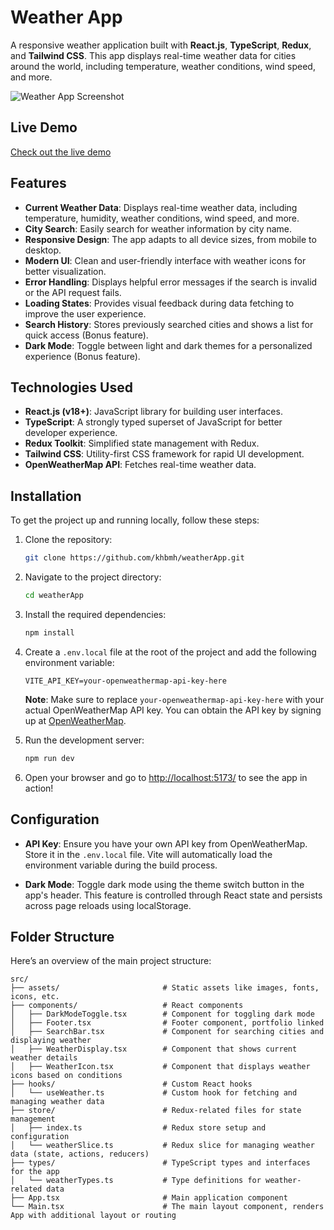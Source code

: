 # Weather App

A responsive weather application built with **React.js**, **TypeScript**, **Redux**, and **Tailwind CSS**. This app displays real-time weather data for cities around the world, including temperature, weather conditions, wind speed, and more.

![Weather App Screenshot](https://i.ibb.co/SXbS8D7s/weatherapp.png)

## Live Demo

[Check out the live demo](https://weather-kb.netlify.app)

## Features

- **Current Weather Data**: Displays real-time weather data, including temperature, humidity, weather conditions, wind speed, and more.
- **City Search**: Easily search for weather information by city name.
- **Responsive Design**: The app adapts to all device sizes, from mobile to desktop.
- **Modern UI**: Clean and user-friendly interface with weather icons for better visualization.
- **Error Handling**: Displays helpful error messages if the search is invalid or the API request fails.
- **Loading States**: Provides visual feedback during data fetching to improve the user experience.
- **Search History**: Stores previously searched cities and shows a list for quick access (Bonus feature).
- **Dark Mode**: Toggle between light and dark themes for a personalized experience (Bonus feature).

## Technologies Used

- **React.js (v18+)**: JavaScript library for building user interfaces.
- **TypeScript**: A strongly typed superset of JavaScript for better developer experience.
- **Redux Toolkit**: Simplified state management with Redux.
- **Tailwind CSS**: Utility-first CSS framework for rapid UI development.
- **OpenWeatherMap API**: Fetches real-time weather data.

## Installation

To get the project up and running locally, follow these steps:

1. Clone the repository:
   ```bash
   git clone https://github.com/khbmh/weatherApp.git

2. Navigate to the project directory:

   ```bash
   cd weatherApp
   ```

3. Install the required dependencies:

   ```bash
   npm install
   ```

4. Create a `.env.local` file at the root of the project and add the following environment variable:

   ```env
   VITE_API_KEY=your-openweathermap-api-key-here
   ```

   **Note**: Make sure to replace `your-openweathermap-api-key-here` with your actual OpenWeatherMap API key. You can obtain the API key by signing up at [OpenWeatherMap](https://openweathermap.org/).

5. Run the development server:

   ```bash
   npm run dev
   ```

6. Open your browser and go to [http://localhost:5173/](http://localhost:5173/) to see the app in action!

## Configuration

* **API Key**: Ensure you have your own API key from OpenWeatherMap. Store it in the `.env.local` file. Vite will automatically load the environment variable during the build process.

* **Dark Mode**: Toggle dark mode using the theme switch button in the app's header. This feature is controlled through React state and persists across page reloads using localStorage.

## Folder Structure

Here’s an overview of the main project structure:

```
src/
├── assets/                       # Static assets like images, fonts, icons, etc.
├── components/                   # React components
│   ├── DarkModeToggle.tsx        # Component for toggling dark mode
│   ├── Footer.tsx                # Footer component, portfolio linked
│   ├── SearchBar.tsx             # Component for searching cities and displaying weather
│   ├── WeatherDisplay.tsx        # Component that shows current weather details
│   ├── WeatherIcon.tsx           # Component that displays weather icons based on conditions
├── hooks/                        # Custom React hooks
│   └── useWeather.ts             # Custom hook for fetching and managing weather data
├── store/                        # Redux-related files for state management
│   ├── index.ts                  # Redux store setup and configuration
│   └── weatherSlice.ts           # Redux slice for managing weather data (state, actions, reducers)
├── types/                        # TypeScript types and interfaces for the app
│   └── weatherTypes.ts           # Type definitions for weather-related data
├── App.tsx                       # Main application component
└── Main.tsx                      # The main layout component, renders App with additional layout or routing

```


```
